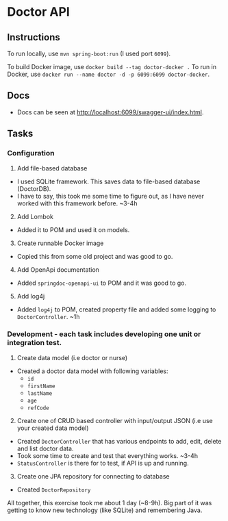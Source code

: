# Doctor API

## Instructions

To run locally, use `mvn spring-boot:run` (I used port `6099`).

To build Docker image, use `docker build --tag doctor-docker .`
To run in Docker, use `docker run --name doctor -d -p 6099:6099 doctor-docker`.

## Docs

- Docs can be seen at [http://localhost:6099/swagger-ui/index.html](http://localhost:6099/swagger-ui/index.html).

## Tasks

### Configuration

1. Add file-based database
- I used SQLite framework. This saves data to file-based database (DoctorDB).
- I have to say, this took me some time to figure out, as I have never worked with this framework before. ~3-4h
2. Add Lombok
- Added it to POM and used it on models.
3. Create runnable Docker image
- Copied this from some old project and was good to go.
4. Add OpenApi documentation
- Added `springdoc-openapi-ui` to POM and it was good to go.
5. Add log4j
- Added `log4j` to POM, created property file and added some logging to `DoctorController`. ~1h

### Development - each task includes developing one unit or integration test.
1. Create data model (i.e doctor or nurse)
- Created a doctor data model with following variables:
  - `id`
  - `firstName`
  - `lastName`
  - `age`
  - `refCode`
2. Create one of CRUD based controller with input/output JSON (i.e use your created data model)
- Created `DoctorController` that has various endpoints to add, edit, delete and list doctor data.
- Took some time to create and test that everything works. ~3-4h
- `StatusController` is there for to test, if API is up and running.
3. Create one JPA repository for connecting to database
- Created `DoctorRepository`

All together, this exercise took me about 1 day (~8-9h). 
Big part of it was getting to know new technology (like SQLite) and remembering Java.